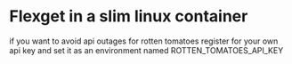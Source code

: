 Flexget in a slim linux container
==============

if you want to avoid api outages for rotten tomatoes register for your own api key and set it as an environment named ROTTEN_TOMATOES_API_KEY
